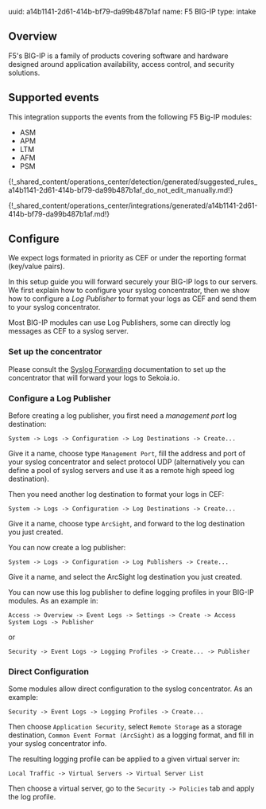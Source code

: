 uuid: a14b1141-2d61-414b-bf79-da99b487b1af
name: F5 BIG-IP
type: intake

## Overview

F5's BIG-IP is a family of products covering software and hardware designed around application availability, access control, and security solutions.

## Supported events

This integration supports the events from the following F5 Big-IP modules:

- ASM
- APM
- LTM
- AFM
- PSM

{!_shared_content/operations_center/detection/generated/suggested_rules_a14b1141-2d61-414b-bf79-da99b487b1af_do_not_edit_manually.md!}

{!_shared_content/operations_center/integrations/generated/a14b1141-2d61-414b-bf79-da99b487b1af.md!}

## Configure

We expect logs formated in priority as CEF or under the reporting format (key/value pairs).

In this setup guide you will forward securely your BIG-IP logs to our servers. We first explain how to configure your syslog concentrator, then we show how to configure a *Log Publisher* to format your logs as CEF and send them to your syslog concentrator.

Most BIG-IP modules can use Log Publishers, some can directly log messages as CEF to a syslog server.

### Set up the concentrator

Please consult the [Syslog Forwarding](../../../../ingestion_methods/sekoiaio_forwarder/) documentation to set up the concentrator that will forward your logs to Sekoia.io.

### Configure a Log Publisher

Before creating a log publisher, you first need a *management port* log destination:
```
System -> Logs -> Configuration -> Log Destinations -> Create...
```
Give it a name, choose type `Management Port`, fill the address and port of your syslog concentrator and select protocol UDP
(alternatively you can define a pool of syslog servers and use it as a remote high speed log destination).

Then you need another log destination to format your logs in CEF:
```
System -> Logs -> Configuration -> Log Destinations -> Create...
```
Give it a name, choose type `ArcSight`, and forward to the log destination you just created.

You can now create a log publisher:
```
System -> Logs -> Configuration -> Log Publishers -> Create...
```
Give it a name, and select the ArcSight log destination you just created.

You can now use this log publisher to define logging profiles in your BIG-IP modules. As an example in:
```
Access -> Overview -> Event Logs -> Settings -> Create -> Access System Logs -> Publisher
```
or
```
Security -> Event Logs -> Logging Profiles -> Create... -> Publisher
```


### Direct Configuration

Some modules allow direct configuration to the syslog concentrator. As an example:
```
Security -> Event Logs -> Logging Profiles -> Create...
```
Then choose `Application Security`, select `Remote Storage` as a storage destination, `Common Event Format (ArcSight)` as a logging format, and fill in your syslog concentrator info.

The resulting logging profile can be applied to a given virtual server in:
```
Local Traffic -> Virtual Servers -> Virtual Server List
```
Then choose a virtual server, go to the `Security -> Policies` tab and apply the log profile.

